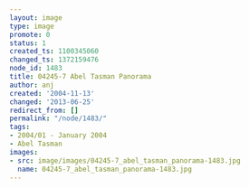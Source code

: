 ```yaml
---
layout: image
type: image
promote: 0
status: 1
created_ts: 1100345060
changed_ts: 1372159476
node_id: 1483
title: 04245-7 Abel Tasman Panorama
author: anj
created: '2004-11-13'
changed: '2013-06-25'
redirect_from: []
permalink: "/node/1483/"
tags:
- 2004/01 - January 2004
- Abel Tasman
images:
- src: image/images/04245-7_abel_tasman_panorama-1483.jpg
  name: 04245-7_abel_tasman_panorama-1483.jpg
---
```


